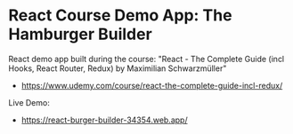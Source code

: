 # React Course Demo App: The Hamburger Builder
React demo app built during the course: "React - The Complete Guide (incl Hooks, React Router, Redux) by Maximilian Schwarzmüller"
  - https://www.udemy.com/course/react-the-complete-guide-incl-redux/

Live Demo:
  - https://react-burger-builder-34354.web.app/